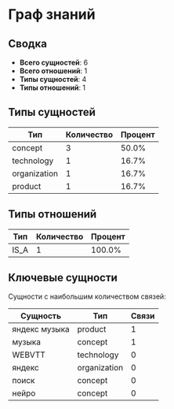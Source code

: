 # Граф знаний

## Сводка

- **Всего сущностей**: 6
- **Всего отношений**: 1
- **Типы сущностей**: 4
- **Типы отношений**: 1

## Типы сущностей

| Тип | Количество | Процент |
|------|-------|------------|
| concept | 3 | 50.0% |
| technology | 1 | 16.7% |
| organization | 1 | 16.7% |
| product | 1 | 16.7% |

## Типы отношений

| Тип | Количество | Процент |
|------|-------|------------|
| IS_A | 1 | 100.0% |

## Ключевые сущности

Сущности с наибольшим количеством связей:

| Сущность | Тип | Связи |
|--------|------|-------------|
| яндекс музыка | product | 1 |
| музыка | concept | 1 |
| WEBVTT | technology | 0 |
| яндекс | organization | 0 |
| поиск | concept | 0 |
| нейро | concept | 0 |

